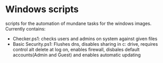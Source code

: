 # Windows scripts

scripts for the automation of mundane tasks for the windows images.
Currently contains:
* Checker.ps1: checks users and admins on system against given files
* Basic Security.ps1: Flushes dns, disables sharing in c: drive, requires control alt delete at log on, enables firewall, disbales default accounts(Admin and Guest) and enables automatic updating
